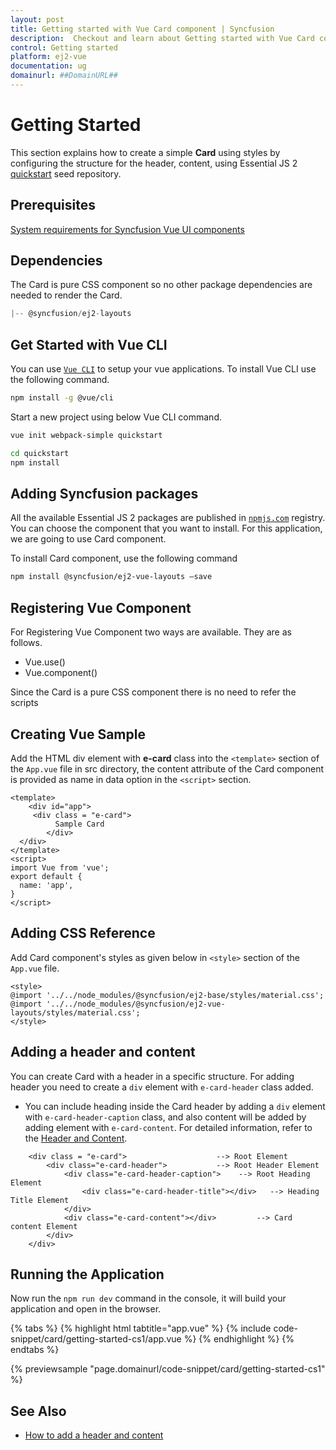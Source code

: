 ```yaml
---
layout: post
title: Getting started with Vue Card component | Syncfusion
description:  Checkout and learn about Getting started with Vue Card component of Syncfusion Essential JS 2 and more details.
control: Getting started 
platform: ej2-vue
documentation: ug
domainurl: ##DomainURL##
---
```


# Getting Started

This section explains how to create a simple **Card** using styles by configuring the structure for the header, content, using Essential JS 2 [quickstart](https://github.com/syncfusion/ej2-quickstart.git) seed repository.

## Prerequisites

[System requirements for Syncfusion Vue UI components](https://ej2.syncfusion.com/vue/documentation/system-requirements/)

## Dependencies

The Card is pure CSS component so no other package dependencies are needed to render the Card.

```js
|-- @syncfusion/ej2-layouts
```

## Get Started with Vue CLI

You can use [`Vue CLI`](https://github.com/vuejs/vue-cli) to setup your vue applications.
To install Vue CLI use the following command.

```bash
npm install -g @vue/cli
```

Start a new project using below Vue CLI command.

```bash
vue init webpack-simple quickstart

cd quickstart
npm install

```

## Adding Syncfusion packages

All the available Essential JS 2 packages are published in [`npmjs.com`](https://www.npmjs.com/~syncfusionorg) registry.
You can choose the component that you want to install. For this application, we are going to use Card component.

To install Card component, use the following command

```bash
npm install @syncfusion/ej2-vue-layouts –save
```

## Registering Vue Component

For Registering Vue Component two ways are available. They are as follows.
* Vue.use()
* Vue.component()

Since the Card is a pure CSS component there is no need to refer the scripts

## Creating Vue Sample

Add the HTML div element with **e-card** class into the `<template>` section of the `App.vue` file in src directory, the content attribute of the Card component is provided as name in data option in the `<script>` section.

```
<template>
    <div id="app">
     <div class = "e-card">
          Sample Card
        </div>
  </div>
</template>
<script>
import Vue from 'vue';
export default {
  name: 'app',
}
</script>
```

## Adding CSS Reference

Add Card component's styles as given below in `<style>` section of the `App.vue` file.

```
<style>
@import '../../node_modules/@syncfusion/ej2-base/styles/material.css';
@import '../../node_modules/@syncfusion/ej2-vue-layouts/styles/material.css';
</style>
```

## Adding a header and content

You can create Card with a header in a specific structure. For adding header you need to create a `div` element with `e-card-header` class added.

* You can include heading inside the Card header by adding a `div` element with `e-card-header-caption` class, and also content will be added by adding element with `e-card-content`. For detailed information, refer to the [Header and Content](./header-content/).

```
    <div class = "e-card">                    --> Root Element
        <div class="e-card-header">           --> Root Header Element
            <div class="e-card-header-caption">    --> Root Heading Element
                <div class="e-card-header-title"></div>   --> Heading Title Element
            </div>
            <div class="e-card-content"></div>         --> Card content Element
        </div>
    </div>
```

## Running the Application

Now run the `npm run dev` command in the console, it will build your application and open in the browser.

{% tabs %}
{% highlight html tabtitle="app.vue" %}
{% include code-snippet/card/getting-started-cs1/app.vue %}
{% endhighlight %}
{% endtabs %}
        
{% previewsample "page.domainurl/code-snippet/card/getting-started-cs1" %}

## See Also

* [How to add a header and content](header-content/)